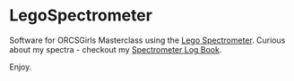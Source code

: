 # LegoSpectrometer

Software for ORCSGirls Masterclass using the <a href="https://publiclab.org/wiki/lego-spectrometer">Lego Spectrometer</a>. Curious about my spectra - checkout my <a href="https://dreamerbymoonlight.github.io/LegoSpectrometer/">Spectrometer Log Book</a>.

Enjoy.
